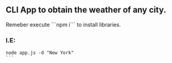 ##  CLI App to obtain the weather of any city.

Remeber execute ```npm i´´´ to install libraries.

### I.E:

````
node app.js -d "New York"
``` 